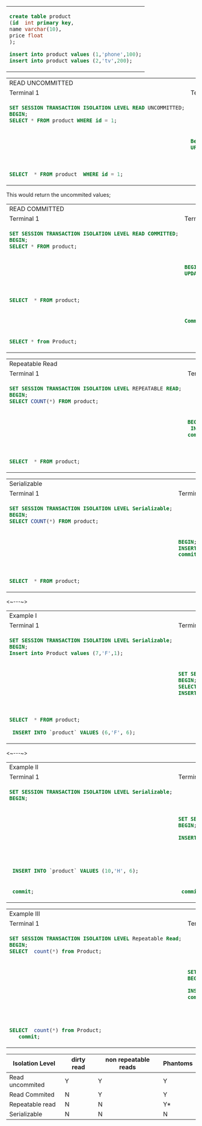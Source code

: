 <table>
 <tr>
   <td>
 
```sql
create table product
(id  int primary key,
name varchar(10),
price float
);

insert into product values (1,'phone',100);
insert into product values (2,'tv',200);
```

  </td>
 </tr>
</table>

<table>
<tr>
   <td colspan="2"> READ UNCOMMITTED </td>
  </tr>
  <tr>
    <td> Terminal 1 </td> <td> Terminal 2 </td> </tr>

<tr>
<td>
  
```sql 
SET SESSION TRANSACTION ISOLATION LEVEL READ UNCOMMITTED;
BEGIN;
SELECT * FROM product WHERE id = 1; 
```
</td>
  <td></td>
</tr>

<tr>
<td> </td>
<td>
  
  ```sql
Begin;
UPDATE product SET price = 1000 WHERE id = 1;
```
 
  </td> </tr> <tr>   <td>

```sql

SELECT  * FROM product  WHERE id = 1;
```

 </td>
 <td></td>
  </tr>
  
</table>

This would return the uncommited values;



<table>
 <tr>
   <td colspan="2"> READ COMMITTED </td>
 </tr>
  <tr>
    <td> Terminal 1 </td> <td> Terminal 2 </td> </tr>

<tr>
<td>
  
```sql 
SET SESSION TRANSACTION ISOLATION LEVEL READ COMMITTED;
BEGIN;
SELECT * FROM product; 
```

</td>
  <td></td>
</tr>

<tr>
<td> </td>
<td>
  
```sql
BEGIN;
UPDATE product SET price = 1000 WHERE id = 1;
```
 
  </td>
</tr>
  
  <tr>
    <td>

```sql

SELECT  * FROM product;
```

 </td>
 <td></td>
  </tr>
  
 <tr>
   <td>
     
   </td>
   
   <td>
     
```sql
Commit;
```
 
   </td>
 </tr> 
  
 <tr>
   <td>
     
```sql
SELECT * from Product;
``` 
   </td>
   
   <td>
     

 
   </td>
 </tr>   
</table>



<table>
 <tr>
   <td colspan="2"> Repeatable Read </td>
 </tr>
  <tr>
    <td> Terminal 1 </td> <td> Terminal 2 </td> </tr>

<tr>
<td>
  
```sql 
SET SESSION TRANSACTION ISOLATION LEVEL REPEATABLE READ;
BEGIN;
SELECT COUNT(*) FROM product; 
```

</td>
  <td></td>
</tr>

<tr> <td> </td> <td>
  
```sql
BEGIN;
 INSERT INTO `product` VALUES (3,“C”, 5);
commit;
```
 
  </td>
</tr> <tr> <td>

```sql

SELECT  * FROM product;
```

 </td>
 <td></td>
  </tr>

</table>

<table>
 <tr>
   <td colspan="2"> Serializable </td>
 </tr>
  <tr>
    <td> Terminal 1 </td> <td> Terminal 2 </td> </tr>
<tr>
<td>
 
```sql 
SET SESSION TRANSACTION ISOLATION LEVEL Serializable;
BEGIN;
SELECT COUNT(*) FROM product; 
```
</td>
  <td></td>
</tr>
<tr>
<td> </td>
<td>

 ```sql
BEGIN;
 INSERT INTO `product` VALUES (4,'D', 5);
commit;
 ```
 </td>
</tr>
 <tr> <td>

```sql

SELECT  * FROM product;
```

 </td>
 <td></td>
  </tr>

</table>
<~---~>
<table>
 <tr>
   <td colspan="2"> Example I </td>
 </tr>
  <tr>
    <td> Terminal 1 </td> <td> Terminal 2 </td> </tr>
<tr>
<td>
 
```sql 
SET SESSION TRANSACTION ISOLATION LEVEL Serializable;
BEGIN;
Insert into Product values (7,'F',1);
```
</td>
  <td></td>
</tr>
<tr>
<td> </td>
<td>

 ```sql
 SET SESSION TRANSACTION ISOLATION LEVEL Serializable;
BEGIN;
 SELECT COUNT(*) FROM product; 
 INSERT INTO `product` VALUES (5,'E', 5);

 ```
 </td>
</tr>
 <tr> <td>

```sql

SELECT  * FROM product;
 
 INSERT INTO `product` VALUES (6,'F', 6);
```

 </td>
 <td></td>
  </tr>

</table>
<~---~>
<table>
 <tr>
   <td colspan="2"> Example II </td>
 </tr>
  <tr>
    <td> Terminal 1 </td> <td> Terminal 2 </td> </tr>
<tr>
<td>
 
```sql 
SET SESSION TRANSACTION ISOLATION LEVEL Serializable;
BEGIN;

```
</td>
  <td></td>
</tr>
<tr>
<td> </td>
<td>

 ```sql
 SET SESSION TRANSACTION ISOLATION LEVEL Serializable;
BEGIN;

 INSERT INTO `product` VALUES (10,'G', 5);

 ```
 </td>
</tr>
 <tr> <td>

```sql

 
 INSERT INTO `product` VALUES (10,'H', 6);
```

 </td>
 <td></td>
  </tr>

 <tr>
  <td> 
   
  ```sql
   commit;
   ```
  </td>

  <td> 
   
  ```sql
   commit;
   ```
  </td>
 
 </tr>
 
</table>

<table>
 <tr>
   <td colspan="2"> Example III </td>
 </tr>
  <tr>
    <td> Terminal 1 </td> <td> Terminal 2 </td> </tr>
<tr>
<td>
 
```sql 
SET SESSION TRANSACTION ISOLATION LEVEL Repeatable Read;
BEGIN;
SELECT  count(*) from Product;
```
</td>
  <td></td>
</tr>
<tr>
<td> </td>
<td>

 ```sql
 SET SESSION TRANSACTION ISOLATION LEVEL Serializable;
BEGIN;

 INSERT INTO `product` VALUES (11,'G', 5);
commit;
 ```
 </td>
</tr>
 <tr> <td>

```sql

 
SELECT  count(*) from Product;
   commit;
```

 </td>
 <td></td>
  </tr>


 
</table>


|Isolation Level | dirty read | non repeatable reads |Phantoms|
|-----------------|------------|--------------------|----------|
|Read uncommited| Y |Y|Y|
|Read Commited|N | Y|Y|
Repeatable read|N|N|Y*|
Serializable |N|N|N|N




